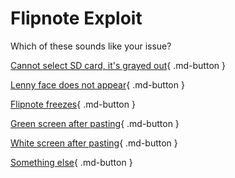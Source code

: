 # Flipnote Exploit

Which of these sounds like your issue?

[Cannot select SD card, it's grayed out](/troubleshoot/issue/flipnote/gray){ .md-button }

[Lenny face does not appear](/troubleshoot/issue/flipnote/nolenny){ .md-button }

[Flipnote freezes](/troubleshoot/issue/flipnote/frozen){ .md-button }

[Green screen after pasting](/troubleshoot/issue/flipnote/screen){ .md-button }

[White screen after pasting](/troubleshoot/issue/flipnote/screen){ .md-button }

[Something else](/troubleshoot/issue/unknown){ .md-button }
